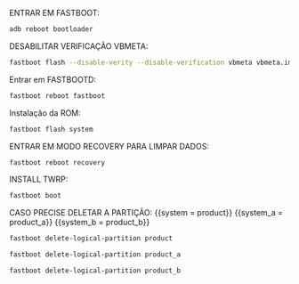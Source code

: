 ENTRAR EM FASTBOOT:

```bash
adb reboot bootloader
```

DESABILITAR VERIFICAÇÃO VBMETA:

```bash
fastboot flash --disable-verity --disable-verification vbmeta vbmeta.img
```

Entrar em FASTBOOTD:

```bash
fastboot reboot fastboot
```

Instalação da ROM:

```bash
fastboot flash system 
```

ENTRAR EM MODO RECOVERY PARA LIMPAR DADOS:

```bash
fastboot reboot recovery
```

INSTALL TWRP:

```bash
fastboot boot 
```

CASO PRECISE DELETAR A PARTIÇÃO: {{system = product}} {{system_a = product_a}} {{system_b = product_b}}

```bash
fastboot delete-logical-partition product
```

```bash
fastboot delete-logical-partition product_a
```

```bash
fastboot delete-logical-partition product_b
```
